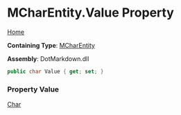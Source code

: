 # MCharEntity\.Value Property

[Home](../../../../README.md)

**Containing Type**: [MCharEntity](../README.md)

**Assembly**: DotMarkdown\.dll

```csharp
public char Value { get; set; }
```

### Property Value

[Char](https://docs.microsoft.com/en-us/dotnet/api/system.char)

